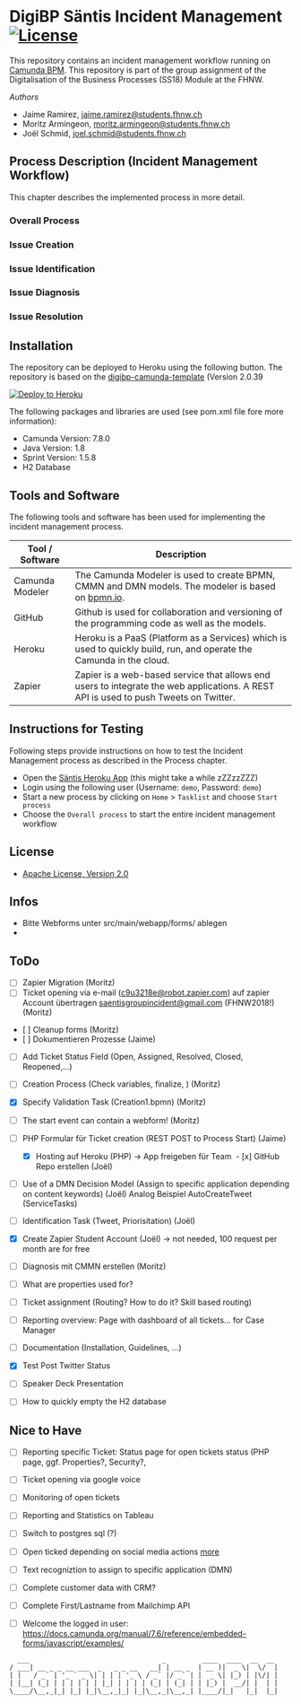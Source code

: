 # DigiBP Säntis Incident Management [![License](http://img.shields.io/:license-apache-blue.svg)](http://www.apache.org/licenses/LICENSE-2.0.html)
This repository contains an incident management workflow running on [Camunda BPM](https://docs.camunda.org). This repository is part of the group assignment of the Digitalisation of the Business Processes (SS18) Module at the FHNW.

*Authors*
* Jaime Ramirez, [jaime.ramirez@students.fhnw.ch](mailto:jaime.ramirez@students.fhnw.ch)
* Moritz Armingeon, [moritz.armingeon@students.fhnw.ch](mailto:moritz.armingeon@students.fhnw.ch)
* Joël Schmid, [joel.schmid@students.fhnw.ch](mailto:joel.schmid@students.fhnw.ch)

## Process Description (Incident Management Workflow)
This chapter describes the implemented process in more detail.
### Overall Process

### Issue Creation

### Issue Identification

### Issue Diagnosis

### Issue Resolution
## Installation
The repository can be deployed to Heroku using the following button. The repository is based on the [digibp-camunda-template](https://github.com/DigiBP/digibp-camunda-template) (Version 2.0.39

[![Deploy to Heroku](https://www.herokucdn.com/deploy/button.png)](https://heroku.com/deploy)

The following packages and libraries are used (see pom.xml file fore more information):
- Camunda Version: 7.8.0
- Java Version: 1.8
- Sprint Version: 1.5.8
- H2 Database

## Tools and Software
The following tools and software has been used for implementing the incident management process.

| Tool / Software  | Description |
| ------------- | ------------------ |
| Camunda Modeler  | The Camunda Modeler is used to create BPMN, CMMN and DMN models. The modeler is based on [bpmn.io](http://bpmn.io/).  |
| GitHub| Github is used for collaboration and versioning of the programming code as well as the models. |
|Heroku|Heroku is a PaaS (Platform as a Services) which is used to quickly build, run, and operate the Camunda in the cloud. |
|Zapier|Zapier is a web-based service that allows end users to integrate the web applications. A REST API is used to push Tweets on Twitter.|


## Instructions for Testing
Following steps provide instructions on how to test the Incident Management process as described in the Process chapter.
- Open the [Säntis Heroku App](https://saentisincident.herokuapp.com/) (this might take a while zZZzzZZZ)
- Login using the following user (Username: `demo`, Password: `demo`)
- Start a new process by clicking on `Home` > `Tasklist` and choose `Start process`
- Choose the `Overall process` to start the entire incident management workflow

## License

- [Apache License, Version 2.0](https://github.com/DigiBP/digibp-archetype-camunda-boot/blob/master/LICENSE)

## Infos
- Bitte Webforms unter src/main/webapp/forms/ ablegen
- 

## ToDo
- [ ] Zapier Migration (Moritz)
- [ ] Ticket opening via e-mail (c9u3218e@robot.zapier.com) auf zapier Account übertragen saentisgroupincident@gmail.com (FHNW2018!) (Moritz)
- [ ] Cleanup forms (Moritz)
- [ ] Dokumentieren Prozesse (Jaime)
- [ ] Add Ticket Status Field (Open, Assigned, Resolved, Closed, Reopened,...)
- [ ] Creation Process (Check variables, finalize, ) (Moritz)
- [x] Specify Validation Task (Creation1.bpmn) (Moritz)
- [ ] The start event can contain a webform! (Moritz)
- [ ] PHP Formular für Ticket creation (REST POST to Process Start) (Jaime)
  - [x] Hosting auf Heroku (PHP) -> App freigeben für Team
  - [x] GitHub Repo erstellen (Joël) 
- [ ] Use of a DMN Decision Model (Assign to specific application depending on content keywords) (Joël) Analog Beispiel AutoCreateTweet (ServiceTasks)
- [ ] Identification Task (Tweet, Priorisitation) (Joël)
- [x] Create Zapier Student Account (Joël) -> not needed, 100 request per month are for free
- [ ] Diagnosis mit CMMN erstellen (Moritz)
- [ ] What are properties used for?
- [ ] Ticket assignment (Routing? How to do it? Skill based routing)
- [ ] Reporting overview: Page with dashboard of all tickets... for Case Manager
- [ ] Documentation (Installation, Guidelines, ...)
- [x] Test Post Twitter Status
- [ ] Speaker Deck Presentation
- [ ] How to quickly empty the H2 database


## Nice to Have
- [ ] Reporting specific Ticket: Status page for open tickets status (PHP page, ggf. Properties?, Security?, 

- [ ] Ticket opening via google voice
- [ ] Monitoring of open tickets
- [ ] Reporting and Statistics on Tableau
- [ ] Switch to postgres sql (?)
- [ ] Open ticked depending on social media actions [more](https://developer.twitter.com/en/docs/tweets/search/overview) 
- [ ] Text recogniztion to assign to specific application (DMN)
- [ ] Complete customer data with CRM?
- [ ] Complete First/Lastname from Mailchimp API
- [ ] Welcome the logged in user: https://docs.camunda.org/manual/7.6/reference/embedded-forms/javascript/examples/
```
  ___                                 _         ____  ____  __  __
/ ___| __ _ _ __ ___  _   _ _ __   __| | __ _  | __ )|  _ \|  \/  |
| |   / _` | '_ ` _ \| | | | '_ \ / _` |/ _` | |  _ \| |_) | |\/| |
| |__| (_| | | | | | | |_| | | | | (_| | (_| | | |_) |  __/| |  | |
\____/\__,_|_| |_| |_|\__,_|_| |_|\__,_|\__,_| |____/|_|   |_|  |_|
```
